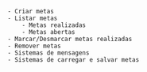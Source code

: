     - Criar metas
    - Listar metas
        - Metas realizadas
        - Metas abertas
    - Marcar/Desmarcar metas realizadas
    - Remover metas
    - Sistemas de mensagens 
    - Sistemas de carregar e salvar metas